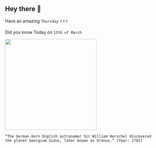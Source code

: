 ## Hey there 👋
Have an amazing `Thursday` ⚡⚡⚡

Did you know Today on `13th of March`
 
 [<img src="https://inteng-storage.s3.amazonaws.com/images/JULY/sizes/Uranus_md.jpg" width="300" />](https://www.space.com/17432-william-herschel.html#:~:text=Herschel%20lobbied%20to%20name%20the,the%20position%20of%20court%20astronomer.) 
 ```
“The German-born English astronomer Sir William Herschel discovered the planet Georgium Sidus, later known as Uranus.” (Year: 1781)
```
